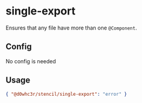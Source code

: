 # single-export

Ensures that any file have more than one `@Component`.

## Config

No config is needed

## Usage

```json
{ "@d0whc3r/stencil/single-export": "error" }
```
